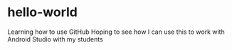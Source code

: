 # hello-world
Learning how to use GitHub
Hoping to see how I can use this to work with Android Studio with my students
